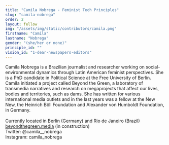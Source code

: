 ```yaml
---
title: "Camila Nobrega - Feminist Tech Principles"
slug: "camila-nobrega"
order: 2
layout: fellow
img: "/assets/img/static/contributors/camila.png"
firstname: "Camila"
lastname: "Nobrega"
gender: "(she/her or none)"
principle_id: ""
vision_id: "1-dear-newspapers-editors"
---
```


Camila Nobrega is a Brazilian journalist and researcher working on social-environmental dynamics through Latin American feminist perspectives. She is a PhD candidate in Political Science at the Free University of Berlin. Camila initiated a project called Beyond the Green, a laboratory of transmedia narratives and research on megaprojects that affect our lives, bodies and territories, such as dams. She has written for various international media outlets and in the last years was a fellow at the New New, the Heinrich Böll Foundation and Alexander von Humboldt Foundation, in Germany. <br>
<br>
Currently located in Berlin (Germany) and Rio de Janeiro (Brazil)<br>
[beyondthegreen.media](http://beyondthegreen.media/) (in construction)<br>
Twitter: @camila__nobrega <br>
Instagram: camila_nobrega <br>





